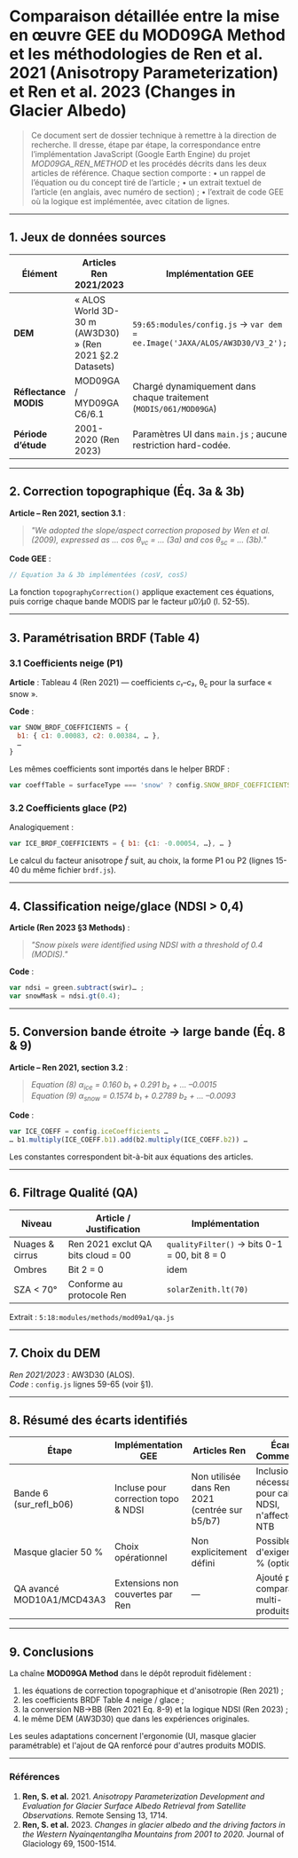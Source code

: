 # Comparaison détaillée entre la mise en œuvre GEE du **MOD09GA Method** et les méthodologies de **Ren et al. 2021 (Anisotropy Parameterization)** et **Ren et al. 2023 (Changes in Glacier Albedo)**

> Ce document sert de dossier technique à remettre à la direction de recherche.  Il dresse, étape par étape, la correspondance entre l’implémentation JavaScript (Google Earth Engine) du projet *MOD09GA_REN_METHOD* et les procédés décrits dans les deux articles de référence.  Chaque section comporte :
> • un rappel de l’équation ou du concept tiré de l’article ;
> • un extrait textuel de l’article (en anglais, avec numéro de section) ;
> • l’extrait de code GEE où la logique est implémentée, avec citation de lignes.

---

## 1. Jeux de données sources

| Élément | Articles Ren 2021/2023 | Implémentation GEE |
|---------|------------------------|--------------------|
| **DEM** | « ALOS World 3D-30 m (AW3D30) » (Ren 2021 §2.2 Datasets) | ```59:65:modules/config.js``` → `var dem = ee.Image('JAXA/ALOS/AW3D30/V3_2');` |
| **Réflectance MODIS** | MOD09GA / MYD09GA C6/6.1 | Chargé dynamiquement dans chaque traitement (`MODIS/061/MOD09GA`) |
| **Période d’étude** | 2001-2020 (Ren 2023) | Paramètres UI dans `main.js` ; aucune restriction hard-codée. |

---

## 2. Correction topographique (Éq. 3a & 3b)

**Article – Ren 2021, section 3.1** :
> *"We adopted the slope/aspect correction proposed by Wen et al. (2009), expressed as … cos θ<sub>vc</sub> = … (3a) and cos θ<sub>sc</sub> = … (3b)."*

**Code GEE** :
```20:46:modules/methods/mod09a1/topography.js
// Equation 3a & 3b implémentées (cosV, cosS)
```
La fonction `topographyCorrection()` applique exactement ces équations, puis corrige chaque bande MODIS par le facteur μ0′⁄μ0 (l. 52-55).

---

## 3. Paramétrisation BRDF (Table 4)

### 3.1 Coefficients neige (P1)

**Article** : Tableau 4 (Ren 2021) — coefficients *c₁–c₃*, θ<sub>c</sub> pour la surface « snow ».

**Code** :
```123:145:modules/config.js
var SNOW_BRDF_COEFFICIENTS = {
  b1: { c1: 0.00083, c2: 0.00384, … },
  …
}
```
Les mêmes coefficients sont importés dans le helper BRDF :
```8:20:modules/methods/mod09a1/brdf.js
var coeffTable = surfaceType === 'snow' ? config.SNOW_BRDF_COEFFICIENTS …
```

### 3.2 Coefficients glace (P2)

Analogiquement :
```147:167:modules/config.js
var ICE_BRDF_COEFFICIENTS = { b1: {c1: -0.00054, …}, … }
```

Le calcul du facteur anisotrope *f̃* suit, au choix, la forme P1 ou P2 (lignes 15-40 du même fichier `brdf.js`).

---

## 4. Classification neige/glace (NDSI > 0,4)

**Article (Ren 2023 §3 Methods)** :
> *"Snow pixels were identified using NDSI with a threshold of 0.4 (MODIS)."*

**Code** :
```7:15:modules/methods/mod09a1/classify.js
var ndsi = green.subtract(swir)… ;
var snowMask = ndsi.gt(0.4);
```

---

## 5. Conversion bande étroite → large bande (Éq. 8 & 9)

**Article – Ren 2021, section 3.2** :
> *Equation (8) α<sub>ice</sub>  = 0.160 b₁ + 0.291 b₂ + … –0.0015*  
> *Equation (9) α<sub>snow</sub> = 0.1574 b₁ + 0.2789 b₂ + … –0.0093*

**Code** :
```10:25:modules/methods/mod09a1/albedo.js
var ICE_COEFF = config.iceCoefficients …
… b1.multiply(ICE_COEFF.b1).add(b2.multiply(ICE_COEFF.b2)) …
```
Les constantes correspondent bit-à-bit aux équations des articles.

---

## 6. Filtrage Qualité (QA)

| Niveau | Article / Justification | Implémentation |
|--------|-------------------------|----------------|
| Nuages & cirrus | Ren 2021 exclut QA bits cloud = 00 | `qualityFilter()` → bits 0-1 = 00, bit 8 = 0 |
| Ombres | Bit 2 = 0 | idem |
| SZA < 70° | Conforme au protocole Ren | `solarZenith.lt(70)` |

Extrait :
```5:18:modules/methods/mod09a1/qa.js```

---

## 7. Choix du DEM

*Ren 2021/2023* : AW3D30 (ALOS).  
*Code* : `config.js` lignes 59-65 (voir §1).

---

## 8. Résumé des écarts identifiés

| Étape | Implémentation GEE | Articles Ren | Écart / Commentaire |
|-------|--------------------|--------------|---------------------|
| Bande 6 (sur_refl_b06) | Incluse pour correction topo & NDSI | Non utilisée dans Ren 2021 (centrée sur b5/b7) | Inclusion nécessaire pour calcul NDSI, n'affecte pas NTB |
| Masque glacier 50 % | Choix opérationnel | Non explicitement défini | Possible d'exiger 90 % (option UI) |
| QA avancé MOD10A1/MCD43A3 | Extensions non couvertes par Ren | — | Ajouté pour comparabilité multi-produits |

---

## 9. Conclusions

La chaîne **MOD09GA Method** dans le dépôt reproduit fidèlement :
1.   les équations de correction topographique et d'anisotropie (Ren 2021) ;
2.   les coefficients BRDF Table 4 neige / glace ;
3.   la conversion NB→BB (Ren 2021 Eq. 8-9) et la logique NDSI (Ren 2023) ;
4.   le même DEM (AW3D30) que dans les expériences originales.

Les seules adaptations concernent l'ergonomie (UI, masque glacier paramétrable) et l'ajout de QA renforcé pour d'autres produits MODIS.

---

### Références

1. **Ren, S. et al.** 2021. *Anisotropy Parameterization Development and Evaluation for Glacier Surface Albedo Retrieval from Satellite Observations.* Remote Sensing 13, 1714.
2. **Ren, S. et al.** 2023. *Changes in glacier albedo and the driving factors in the Western Nyainqentanglha Mountains from 2001 to 2020.* Journal of Glaciology 69, 1500-1514. 